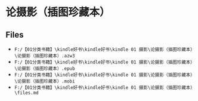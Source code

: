 # 论摄影（插图珍藏本）

## Files

- `F:/【01分类书籍】\kindle好书\kindle好书\kindle 01 摄影\论摄影（插图珍藏本）\论摄影（插图珍藏本）.azw3`
- `F:/【01分类书籍】\kindle好书\kindle好书\kindle 01 摄影\论摄影（插图珍藏本）\论摄影（插图珍藏本）.epub`
- `F:/【01分类书籍】\kindle好书\kindle好书\kindle 01 摄影\论摄影（插图珍藏本）\论摄影（插图珍藏本）.mobi`
- `F:/【01分类书籍】\kindle好书\kindle好书\kindle 01 摄影\论摄影（插图珍藏本）\files.md`

